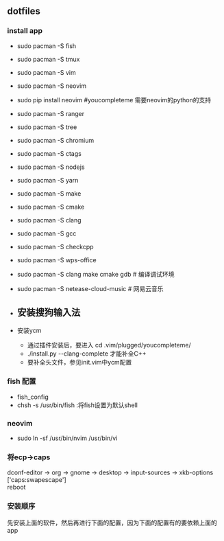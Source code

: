 ## dotfiles

### install app

- sudo pacman -S fish
- sudo pacman -S tmux
- sudo pacman -S vim
- sudo pacman -S neovim
- sudo pip install neovim #youcompleteme 需要neovim的python的支持
- sudo pacman -S ranger
- sudo pacman -S tree
- sudo pacman -S chromium
- sudo pacman -S ctags
- sudo pacman -S nodejs
- sudo pacman -S yarn
- sudo pacman -S make
- sudo pacman -S cmake
- sudo pacman -S clang
- sudo pacman -S gcc
- sudo pacman -S checkcpp
- sudo pacman -S wps-office
- sudo pacman -S clang make cmake gdb    # 编译调试环境
- sudo pacman -S netease-cloud-music     # 网易云音乐

- 安装搜狗输入法
    - 

- 安装ycm
    - 通过插件安装后，要进入 cd .vim/plugged/youcompleteme/ 
    - ./install.py --clang-complete 才能补全C++
    - 要补全头文件，参见init.vim中ycm配置

### fish 配置
- fish_config
- chsh -s /usr/bin/fish  :将fish设置为默认shell

### neovim
- sudo ln -sf /usr/bin/nvim /usr/bin/vi

### 将ecp->caps
dconf-editor -> org -> gnome -> desktop -> input-sources -> xkb-options  
['caps:swapescape']  
reboot

### 安装顺序

先安装上面的软件，然后再进行下面的配置，因为下面的配置有的要依赖上面的app
